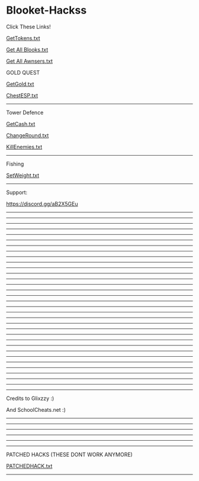 # Blooket-Hackss
Click These Links!

[GetTokens.txt](https://github.com/CyberPunkONE/Blooket-Hackss/files/8121884/GetTokens.txt)

[Get All Blooks.txt](https://github.com/CyberPunkONE/Blooket-Hackss/files/8121885/Get.All.Blooks.txt)


[Get All Awnsers.txt](https://github.com/CyberPunkONE/Blooket-Hackss/files/8121887/Get.All.Awnsers.txt)

GOLD QUEST

[GetGold.txt](https://github.com/CyberPunkONE/Blooket-Hackss/files/8121908/GetGold.txt)

[ChestESP.txt](https://github.com/CyberPunkONE/Blooket-Hackss/files/8121912/ChestESP.txt)

**************************** 

Tower Defence

[GetCash.txt](https://github.com/CyberPunkONE/Blooket-Hackss/files/8121920/GetCash.txt)

[ChangeRound.txt](https://github.com/CyberPunkONE/Blooket-Hackss/files/8121925/ChangeRound.txt)

[KillEnemies.txt](https://github.com/CyberPunkONE/Blooket-Hackss/files/8121930/KillEnemies.txt)

**************************************************************************************

Fishing

[SetWeight.txt](https://github.com/CyberPunkONE/Blooket-Hackss/files/8121943/SetWeight.txt)

************************************************************************


Support:

https://discord.gg/aB2X5GEu

********************************************

********************************************

********************************************

********************************************

********************************************

********************************************

********************************************

********************************************

********************************************

********************************************

********************************************

********************************************

********************************************

********************************************

********************************************

********************************************

********************************************

********************************************

********************************************

********************************************

********************************************

********************************************

********************************************

********************************************

********************************************

********************************************

********************************************

********************************************

********************************************

********************************************

********************************************

********************************************

********************************************

Credits to Glixzzy :)

And SchoolCheats.net :)

******************************************

******************************************

*********************************************

*********************************************

**********************************************

**************************************
PATCHED HACKS (THESE DONT WORK ANYMORE)

[PATCHEDHACK.txt](https://github.com/CyberPunkONE/Blooket-Hackss/files/8126278/PATCHEDHACK.txt)

**********************************************




